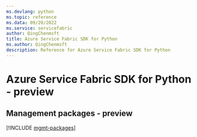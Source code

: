 ```yaml
---
ms.devlang: python
ms.topic: reference
ms.data: 09/20/2022
ms.service: servicefabric
author: QingChenmsft
title: Azure Service Fabric SDK for Python
ms.author: QingChenmsft
description: Reference for Azure Service Fabric SDK for Python
---
```

# Azure Service Fabric SDK for Python - preview

## Management packages - preview
[!INCLUDE [mgmt-packages](service-fabric-mgmt-index.md)]
